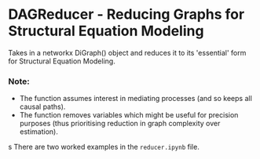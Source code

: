 # DAGReducer - Reducing Graphs for Structural Equation Modeling

Takes in a networkx DiGraph() object and reduces it to its 'essential' form for Structural Equation Modeling.

### Note:

- The function assumes interest in mediating processes (and so keeps all causal paths).
- The function removes variables which might be useful for precision purposes (thus prioritising reduction in graph complexity over estimation).

s
There are two worked examples in the ```reducer.ipynb``` file. 